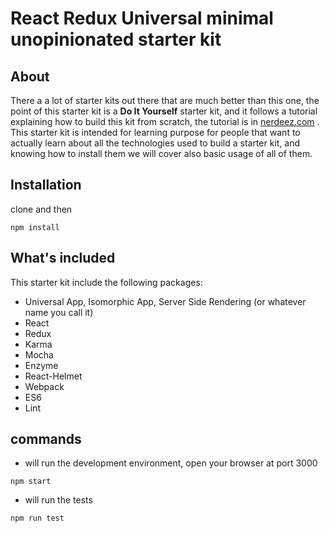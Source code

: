 # React Redux Universal minimal unopinionated starter kit

## About

There a a lot of starter kits out there that are much better than this one, the point of this starter kit is a **Do It Yourself** starter kit, and it follows a tutorial explaining
how to build this kit from scratch, the tutorial is in [nerdeez.com](https://www.nerdeez.com) . This starter kit is intended for learning purpose for people that want to actually learn about all the technologies used to build a starter kit, and knowing how to install 
them we will cover also basic usage of all of them. 

## Installation

clone and then
```
npm install
```

## What's included

This starter kit include the following packages:

- Universal App, Isomorphic App, Server Side Rendering (or whatever name you call it)
- React
- Redux
- Karma
- Mocha
- Enzyme
- React-Helmet
- Webpack
- ES6
- Lint

## commands

- will run the development environment, open your browser at port 3000

```
npm start
```

- will run the tests
```
npm run test
```
